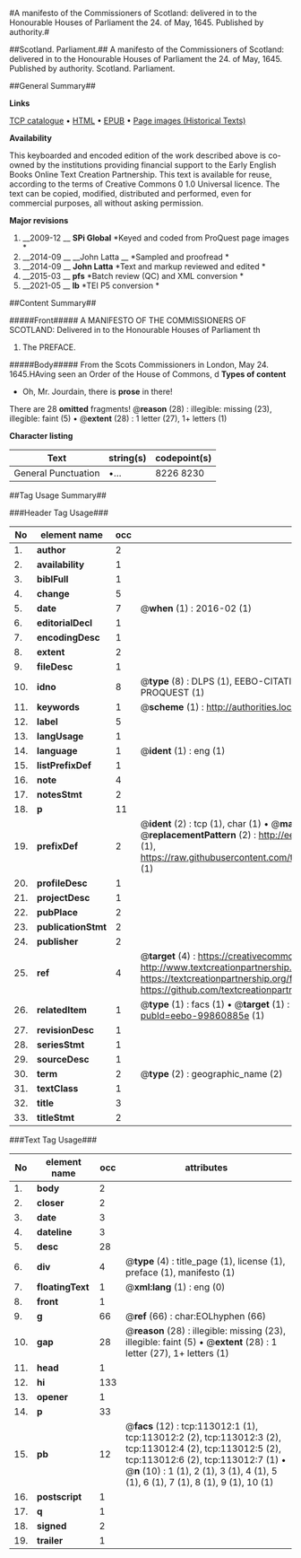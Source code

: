 #A manifesto of the Commissioners of Scotland: delivered in to the Honourable Houses of Parliament the 24. of May, 1645. Published by authority.#

##Scotland. Parliament.##
A manifesto of the Commissioners of Scotland: delivered in to the Honourable Houses of Parliament the 24. of May, 1645. Published by authority.
Scotland. Parliament.

##General Summary##

**Links**

[TCP catalogue](http://www.ota.ox.ac.uk/tcp/)  • 
[HTML](http://tei.it.ox.ac.uk/tcp/Texts-HTML/free/A92/A92584.html)  • 
[EPUB](http://tei.it.ox.ac.uk/tcp/Texts-EPUB/free/A92/A92584.epub) • 
[Page images (Historical Texts)](https://historicaltexts.jisc.ac.uk/eebo-99860885e)

**Availability**

This keyboarded and encoded edition of the work described above is co-owned by the
    institutions providing financial support to the Early English Books Online Text Creation
    Partnership. This text is available for reuse, according to the terms of  Creative Commons 0 1.0 Universal
    licence. The text can be copied, modified, distributed and performed, even for commercial
    purposes, all without asking permission.

**Major revisions**

1. __2009-12 __ __SPi Global__ *Keyed and coded from ProQuest page images *
1. __2014-09 __ __John Latta __ *Sampled and proofread *
1. __2014-09 __ __John Latta__ *Text and markup reviewed and edited *
1. __2015-03 __ __pfs__ *Batch review (QC) and XML conversion *
1. __2021-05 __ __lb__ *TEI P5 conversion *

##Content Summary##

#####Front#####
A MANIFESTO OF THE COMMISSIONERS OF SCOTLAND: Delivered in to the Honourable Houses of Parliament th
1. The PREFACE.

#####Body#####
From the Scots Commissioners in London, May 24. 1645.HAving seen an Order of the House of Commons, d
**Types of content**

  * Oh, Mr. Jourdain, there is **prose** in there!

There are 28 **omitted** fragments! 
 @__reason__ (28) : illegible: missing (23), illegible: faint (5)  •  @__extent__ (28) : 1 letter (27), 1+ letters (1)

**Character listing**


|Text|string(s)|codepoint(s)|
|---|---|---|
|General Punctuation|•…|8226 8230|

##Tag Usage Summary##

###Header Tag Usage###

|No|element name|occ|attributes|
|---|---|---|---|
|1.|__author__|2||
|2.|__availability__|1||
|3.|__biblFull__|1||
|4.|__change__|5||
|5.|__date__|7| @__when__ (1) : 2016-02 (1)|
|6.|__editorialDecl__|1||
|7.|__encodingDesc__|1||
|8.|__extent__|2||
|9.|__fileDesc__|1||
|10.|__idno__|8| @__type__ (8) : DLPS (1), EEBO-CITATION (1), VID (1), EEBO-PROQUEST (1), STC (3), PROQUEST (1)|
|11.|__keywords__|1| @__scheme__ (1) : http://authorities.loc.gov/ (1)|
|12.|__label__|5||
|13.|__langUsage__|1||
|14.|__language__|1| @__ident__ (1) : eng (1)|
|15.|__listPrefixDef__|1||
|16.|__note__|4||
|17.|__notesStmt__|2||
|18.|__p__|11||
|19.|__prefixDef__|2| @__ident__ (2) : tcp (1), char (1)  •  @__matchPattern__ (2) : ([0-9\-]+):([0-9IVX]+) (1), (.+) (1)  •  @__replacementPattern__ (2) : http://eebo.chadwyck.com/downloadtiff?vid=$1&page=$2 (1), https://raw.githubusercontent.com/textcreationpartnership/Texts/master/tcpchars.xml#$1 (1)|
|20.|__profileDesc__|1||
|21.|__projectDesc__|1||
|22.|__pubPlace__|2||
|23.|__publicationStmt__|2||
|24.|__publisher__|2||
|25.|__ref__|4| @__target__ (4) : https://creativecommons.org/publicdomain/zero/1.0/ (1), http://www.textcreationpartnership.org/docs/. (1), https://textcreationpartnership.org/faq/#faq05 (1), https://github.com/textcreationpartnership (1)|
|26.|__relatedItem__|1| @__type__ (1) : facs (1)  •  @__target__ (1) : https://data.historicaltexts.jisc.ac.uk/view?pubId=eebo-99860885e (1)|
|27.|__revisionDesc__|1||
|28.|__seriesStmt__|1||
|29.|__sourceDesc__|1||
|30.|__term__|2| @__type__ (2) : geographic_name (2)|
|31.|__textClass__|1||
|32.|__title__|3||
|33.|__titleStmt__|2||


###Text Tag Usage###

|No|element name|occ|attributes|
|---|---|---|---|
|1.|__body__|2||
|2.|__closer__|2||
|3.|__date__|3||
|4.|__dateline__|3||
|5.|__desc__|28||
|6.|__div__|4| @__type__ (4) : title_page (1), license (1), preface (1), manifesto (1)|
|7.|__floatingText__|1| @__xml:lang__ (1) : eng (0)|
|8.|__front__|1||
|9.|__g__|66| @__ref__ (66) : char:EOLhyphen (66)|
|10.|__gap__|28| @__reason__ (28) : illegible: missing (23), illegible: faint (5)  •  @__extent__ (28) : 1 letter (27), 1+ letters (1)|
|11.|__head__|1||
|12.|__hi__|133||
|13.|__opener__|1||
|14.|__p__|33||
|15.|__pb__|12| @__facs__ (12) : tcp:113012:1 (1), tcp:113012:2 (2), tcp:113012:3 (2), tcp:113012:4 (2), tcp:113012:5 (2), tcp:113012:6 (2), tcp:113012:7 (1)  •  @__n__ (10) : 1 (1), 2 (1), 3 (1), 4 (1), 5 (1), 6 (1), 7 (1), 8 (1), 9 (1), 10 (1)|
|16.|__postscript__|1||
|17.|__q__|1||
|18.|__signed__|2||
|19.|__trailer__|1||
